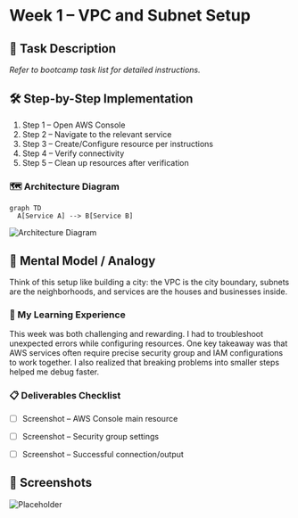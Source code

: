 # Week 1 – VPC and Subnet Setup

## 📜 Task Description
_Refer to bootcamp task list for detailed instructions._

## 🛠 Step-by-Step Implementation
1. Step 1 – Open AWS Console
2. Step 2 – Navigate to the relevant service
3. Step 3 – Create/Configure resource per instructions
4. Step 4 – Verify connectivity
5. Step 5 – Clean up resources after verification

### 🗺 Architecture Diagram
```mermaid
graph TD
  A[Service A] --> B[Service B]
```
![Architecture Diagram](../assets/diagrams/week01.png)


## 🧠 Mental Model / Analogy
Think of this setup like building a city: the VPC is the city boundary, subnets are the neighborhoods, and services are the houses and businesses inside.


### 🧠 My Learning Experience
This week was both challenging and rewarding. I had to troubleshoot unexpected errors while configuring resources.
One key takeaway was that AWS services often require precise security group and IAM configurations to work together.
I also realized that breaking problems into smaller steps helped me debug faster.



### 📋 Deliverables Checklist
- [ ] Screenshot – AWS Console main resource
- [ ] Screenshot – Security group settings
- [ ] Screenshot – Successful connection/output


## 📸 Screenshots
![Placeholder](../assets/screenshots/week01-placeholder.png)
